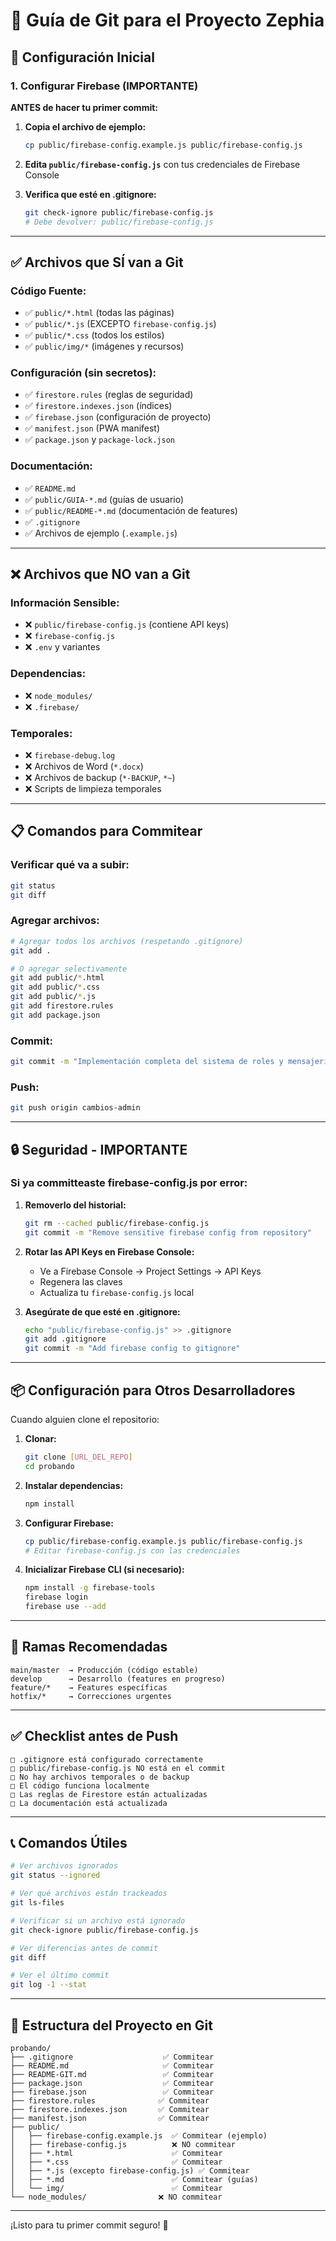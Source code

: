 # 📝 Guía de Git para el Proyecto Zephia

## 🚀 Configuración Inicial

### 1. Configurar Firebase (IMPORTANTE)

**ANTES de hacer tu primer commit:**

1. **Copia el archivo de ejemplo:**
   ```bash
   cp public/firebase-config.example.js public/firebase-config.js
   ```

2. **Edita `public/firebase-config.js`** con tus credenciales de Firebase Console

3. **Verifica que esté en .gitignore:**
   ```bash
   git check-ignore public/firebase-config.js
   # Debe devolver: public/firebase-config.js
   ```

---

## ✅ Archivos que SÍ van a Git

### **Código Fuente:**
- ✅ `public/*.html` (todas las páginas)
- ✅ `public/*.js` (EXCEPTO `firebase-config.js`)
- ✅ `public/*.css` (todos los estilos)
- ✅ `public/img/*` (imágenes y recursos)

### **Configuración (sin secretos):**
- ✅ `firestore.rules` (reglas de seguridad)
- ✅ `firestore.indexes.json` (índices)
- ✅ `firebase.json` (configuración de proyecto)
- ✅ `manifest.json` (PWA manifest)
- ✅ `package.json` y `package-lock.json`

### **Documentación:**
- ✅ `README.md`
- ✅ `public/GUIA-*.md` (guías de usuario)
- ✅ `public/README-*.md` (documentación de features)
- ✅ `.gitignore`
- ✅ Archivos de ejemplo (`.example.js`)

---

## ❌ Archivos que NO van a Git

### **Información Sensible:**
- ❌ `public/firebase-config.js` (contiene API keys)
- ❌ `firebase-config.js`
- ❌ `.env` y variantes

### **Dependencias:**
- ❌ `node_modules/`
- ❌ `.firebase/`

### **Temporales:**
- ❌ `firebase-debug.log`
- ❌ Archivos de Word (`*.docx`)
- ❌ Archivos de backup (`*-BACKUP`, `*~`)
- ❌ Scripts de limpieza temporales

---

## 📋 Comandos para Commitear

### **Verificar qué va a subir:**
```bash
git status
git diff
```

### **Agregar archivos:**
```bash
# Agregar todos los archivos (respetando .gitignore)
git add .

# O agregar selectivamente
git add public/*.html
git add public/*.css
git add public/*.js
git add firestore.rules
git add package.json
```

### **Commit:**
```bash
git commit -m "Implementación completa del sistema de roles y mensajería"
```

### **Push:**
```bash
git push origin cambios-admin
```

---

## 🔒 Seguridad - IMPORTANTE

### **Si ya committeaste firebase-config.js por error:**

1. **Removerlo del historial:**
   ```bash
   git rm --cached public/firebase-config.js
   git commit -m "Remove sensitive firebase config from repository"
   ```

2. **Rotar las API Keys en Firebase Console:**
   - Ve a Firebase Console → Project Settings → API Keys
   - Regenera las claves
   - Actualiza tu `firebase-config.js` local

3. **Asegúrate de que esté en .gitignore:**
   ```bash
   echo "public/firebase-config.js" >> .gitignore
   git add .gitignore
   git commit -m "Add firebase config to gitignore"
   ```

---

## 📦 Configuración para Otros Desarrolladores

Cuando alguien clone el repositorio:

1. **Clonar:**
   ```bash
   git clone [URL_DEL_REPO]
   cd probando
   ```

2. **Instalar dependencias:**
   ```bash
   npm install
   ```

3. **Configurar Firebase:**
   ```bash
   cp public/firebase-config.example.js public/firebase-config.js
   # Editar firebase-config.js con las credenciales
   ```

4. **Inicializar Firebase CLI (si necesario):**
   ```bash
   npm install -g firebase-tools
   firebase login
   firebase use --add
   ```

---

## 🌿 Ramas Recomendadas

```
main/master  → Producción (código estable)
develop      → Desarrollo (features en progreso)
feature/*    → Features específicas
hotfix/*     → Correcciones urgentes
```

---

## ✅ Checklist antes de Push

```
□ .gitignore está configurado correctamente
□ public/firebase-config.js NO está en el commit
□ No hay archivos temporales o de backup
□ El código funciona localmente
□ Las reglas de Firestore están actualizadas
□ La documentación está actualizada
```

---

## 📞 Comandos Útiles

```bash
# Ver archivos ignorados
git status --ignored

# Ver qué archivos están trackeados
git ls-files

# Verificar si un archivo está ignorado
git check-ignore public/firebase-config.js

# Ver diferencias antes de commit
git diff

# Ver el último commit
git log -1 --stat
```

---

## 🎯 Estructura del Proyecto en Git

```
probando/
├── .gitignore                    ✅ Commitear
├── README.md                     ✅ Commitear
├── README-GIT.md                 ✅ Commitear
├── package.json                  ✅ Commitear
├── firebase.json                 ✅ Commitear
├── firestore.rules              ✅ Commitear
├── firestore.indexes.json       ✅ Commitear
├── manifest.json                ✅ Commitear
├── public/
│   ├── firebase-config.example.js  ✅ Commitear (ejemplo)
│   ├── firebase-config.js          ❌ NO commitear
│   ├── *.html                      ✅ Commitear
│   ├── *.css                       ✅ Commitear
│   ├── *.js (excepto firebase-config.js) ✅ Commitear
│   ├── *.md                        ✅ Commitear (guías)
│   └── img/                        ✅ Commitear
└── node_modules/                ❌ NO commitear
```

---

¡Listo para tu primer commit seguro! 🚀

